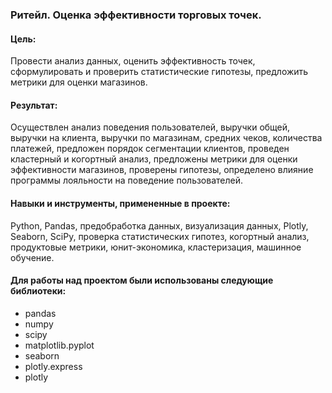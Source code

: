 ### Ритейл. Оценка эффективности торговых точек.

#### Цель: 
Провести анализ данных, оценить эффективность точек, сформулировать и проверить статистические гипотезы, предложить метрики для оценки магазинов.

#### Результат: 
Осуществлен анализ поведения пользователей, выручки общей, выручки на клиента, выручки по магазинам, средних чеков, количества платежей, предложен порядок сегментации клиентов, проведен кластерный и когортный анализ, предложены метрики для оценки эффективности магазинов, проверены гипотезы, определено влияние программы лояльности на поведение пользователей.

#### Навыки и инструменты, примененные в проекте: 
Python, Pandas, предобработка данных, визуализация данных,  Plotly,  Seaborn,  SciPy, проверка статистических гипотез, когортный анализ, продуктовые метрики, юнит-экономика, кластеризация, машинное обучение.

#### Для работы над проектом были использованы следующие библиотеки:
 - pandas 
 - numpy
 - scipy
 - matplotlib.pyplot
 - seaborn
 - plotly.express
 - plotly 


